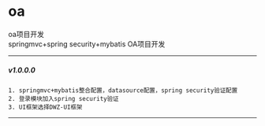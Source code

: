 # oa
oa项目开发  
springmvc+spring security+mybatis OA项目开发  

---
##### v1.0.0.0
	
	1. springmvc+mybatis整合配置，datasource配置，spring security验证配置  
	2. 登录模块加入spring security验证  
	3. UI框架选择DWZ-UI框架  
	
---	